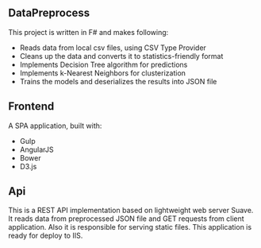 ## DataPreprocess
This project is written in F# and makes following:

* Reads data from local csv files, using CSV Type Provider
* Cleans up the data and converts it to statistics-friendly format
* Implements Decision Tree algorithm for predictions
* Implements k-Nearest Neighbors for clusterization
* Trains the models and deserializes the results into JSON file

## Frontend
A SPA application, built with:

* Gulp
* AngularJS
* Bower
* D3.js

## Api
This is a REST API implementation based on lightweight web server Suave. It reads data from preprocessed JSON file and GET requests from client application. Also it is responsible for serving static files. This application is ready for deploy to IIS.